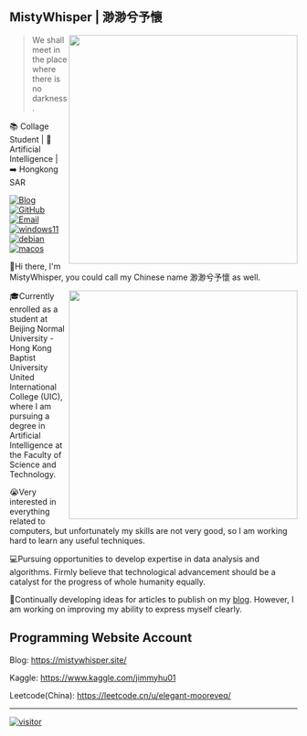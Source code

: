 <!--
 * @Descripttion: MistyWhisper Codes
 * @version: 1.0.0
 * @Author: MistyWhisper|渺渺兮予懷
 * @Date: 2025-01-22 22:19:44
 * @LastEditors: MistyWhisper|渺渺兮予懷
 * @LastEditTime: 2025-01-26 23:38:40
 * Copyright (c) 2025 by MistyWhisper, All Rights Reserved. 
-->
## MistyWhisper | 渺渺兮予懷

<a href="#">
<img align="right" src='https://github-readme-stats.vercel.app/api/top-langs/?username=MistyWhisper&layout=compact' width="400px" />
</a>

>We shall meet in the place where there is no darkness.

:books: Collage Student | :robot: Artificial Intelligence | :arrow_right: Hongkong SAR

[![Blog](https://img.shields.io/badge/-https://mistywhisper.site/-0e83cd?style=flat-square&logo=Blogger&logoColor=fff)](https://mistywhisper.site/)  [![GitHub](https://img.shields.io/badge/dynamic/json?logo=github&label=GitHub+Followers&labelColor=282c34&style=flat-square&color=181717&query=%24.data.totalSubs&url=https%3A%2F%2Fapi.spencerwoo.com%2Fsubstats%2F%3Fsource%3Dgithub%26queryKey%3DMistyWhisper&longCache=true)](https://github.com/MistyWhisper)
[![Email](https://img.shields.io/badge/-miaohuai@mistywhisper.site-911318?style=flat-square&logo=Mail.RU&logoColor=white&labelColor=c14438)](mailto:miaohuai@mistywhisper.site)
[![windows11](https://img.shields.io/badge/Windows-11-2376bc?style=flat&logo=microsoft&logoColor=ffffff)](https://img.shields.io/badge/Windows-11-2376bc?style=flat&logo=microsoft&logoColor=ffffff)  [![debian](https://img.shields.io/badge/Linux%20Debian-FCC624?style=flat&logo=linux&logoColor=black)](https://img.shields.io/badge/Linux%20Debian-FCC624?style=flat&logo=linux&logoColor=black)  [![macos](https://img.shields.io/badge/MacOS-333?style=plastic&logo=apple&logoColor=white)](https://img.shields.io/badge/MacOS-333?style=plastic&logo=apple&logoColor=white)


:wave:Hi there, I'm MistyWhisper, you could call my Chinese name 渺渺兮予懷 as well.

<a href="#">
<img align="right" src='https://github-readme-stats.vercel.app/api?username=MistyWhisper&show_icons=true&theme=transparent' width="400px" />
</a>

:mortar_board:Currently enrolled as a student at Beijing Normal University - Hong Kong Baptist University United International College (UIC), where I am pursuing a degree in Artificial Intelligence at the Faculty of Science and Technology.

:sob:Very interested in everything related to computers, but unfortunately my skills are not very good, so I am working hard to learn any useful techniques.

:computer:Pursuing opportunities to develop expertise in data analysis and algorithms. Firmly believe that technological advancement should be a catalyst for the progress of whole humanity equally.

:bookmark_tabs:Continually developing ideas for articles to publish on my [blog](https://mistywhisper.site/). However, I am working on improving my ability to express myself clearly.

## Programming Website Account

Blog: https://mistywhisper.site/

Kaggle: https://www.kaggle.com/jimmyhu01

Leetcode(China): https://leetcode.cn/u/elegant-mooreveq/



---

[![visitor](https://api.moedog.org/count/@MistyWhisper.readme)](https://api.moedog.org/count/@MistyWhisper.readme)


